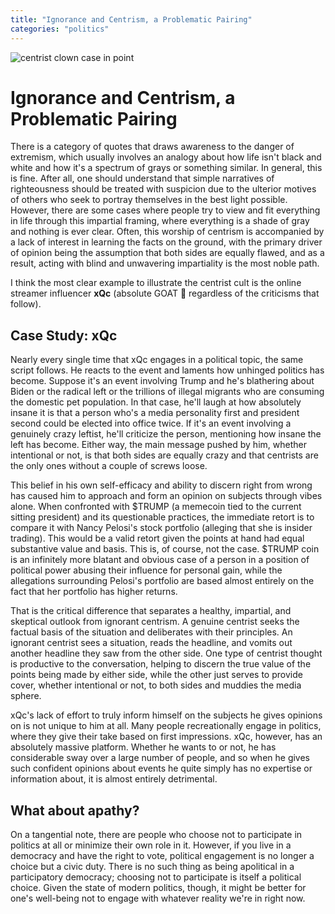 ```yaml
---
title: "Ignorance and Centrism, a Problematic Pairing"
categories: "politics"
---
```


![centrist clown case in point](https://www.svg.com/img/gallery/the-shady-side-of-xqc/intro-1605808476.jpg)

# Ignorance and Centrism, a Problematic Pairing
There is a category of quotes that draws awareness to the danger of extremism, which usually involves an analogy about how life isn't black and white and how it's a spectrum of grays or something similar. In general, this is fine. After all, one should understand that simple narratives of righteousness should be treated with suspicion due to the ulterior motives of others who seek to portray themselves in the best light possible. However, there are some cases where people try to view and fit everything in life through this impartial framing, where everything is a shade of gray and nothing is ever clear.  Often, this worship of centrism is accompanied by a lack of interest in learning the facts on the ground, with the primary driver of opinion being the assumption that both sides are equally flawed, and as a result, acting with blind and unwavering impartiality is the most noble path.

I think the most clear example to illustrate the centrist cult is the online streamer influencer **xQc** (absolute GOAT 🐐 regardless of the criticisms that follow). 

## Case Study: xQc

Nearly every single time that xQc engages in a political topic, the same script follows. He reacts to the event and laments how unhinged politics has become. Suppose it's an event involving Trump and he's blathering about Biden or the radical left or the trillions of illegal migrants who are consuming the domestic pet population. In that case, he'll laugh at how absolutely insane it is that a person who's a media personality first and president second could be elected into office twice. If it's an event involving a genuinely crazy leftist, he'll criticize the person, mentioning how insane the left has become. Either way, the main message pushed by him, whether intentional or not, is that both sides are equally crazy and that centrists are the only ones without a couple of screws loose. 

This belief in his own self-efficacy and ability to discern right from wrong has caused him to approach and form an opinion on subjects through vibes alone. When confronted with $TRUMP (a memecoin tied to the current sitting president) and its questionable practices, the immediate retort is to compare it with Nancy Pelosi's stock portfolio (alleging that she is insider trading). This would be a valid retort given the points at hand had equal substantive value and basis. This is, of course, not the case. $TRUMP coin is an infinitely more blatant and obvious case of a person in a position of political power abusing their influence for personal gain, while the allegations surrounding Pelosi's portfolio are based almost entirely on the fact that her portfolio has higher returns. 

That is the critical difference that separates a healthy, impartial, and skeptical outlook from ignorant centrism. A genuine centrist seeks the factual basis of the situation and deliberates with their principles. An ignorant centrist sees a situation, reads the headline, and vomits out another headline they saw from the other side. One type of centrist thought is productive to the conversation, helping to discern the true value of the points being made by either side, while the other just serves to provide cover, whether intentional or not, to both sides and muddies the media sphere. 

xQc's lack of effort to truly inform himself on the subjects he gives opinions on is not unique to him at all. Many people recreationally engage in politics, where they give their take based on first impressions. xQc, however, has an absolutely massive platform. Whether he wants to or not, he has considerable sway over a large number of people, and so when he gives such confident opinions about events he quite simply has no expertise or information about, it is almost entirely detrimental. 

## What about apathy?
On a tangential note, there are people who choose not to participate in politics at all or minimize their own role in it. However, if you live in a democracy and have the right to vote, political engagement is no longer a choice but a civic duty. There is no such thing as being apolitical in a participatory democracy; choosing not to participate is itself a political choice. Given the state of modern politics, though, it might be better for one's well-being not to engage with whatever reality we're in right now. 
